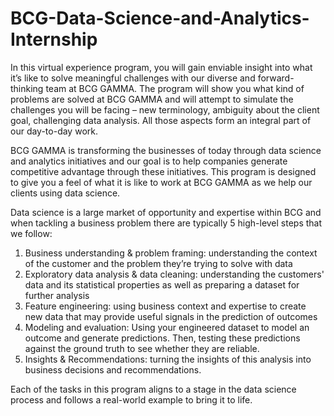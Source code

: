 # BCG-Data-Science-and-Analytics-Internship

In this virtual experience program, you will gain enviable insight into what it’s like to solve meaningful challenges with our diverse and forward-thinking team at BCG GAMMA. The program will show you what kind of problems are solved at BCG GAMMA and will attempt to simulate the challenges you will be facing – new terminology, ambiguity about the client goal, challenging data analysis. All those aspects form an integral part of our day-to-day work.

BCG GAMMA is transforming the businesses of today through data science and analytics initiatives and our goal is to help companies generate competitive advantage through these initiatives. This program is designed to give you a feel of what it is like to work at BCG GAMMA as we help our clients using data science.

Data science is a large market of opportunity and expertise within BCG and when tackling a business problem there are typically 5 high-level steps that we follow:

1) Business understanding & problem framing: understanding the context of the customer and the problem they’re trying to solve with data
2) Exploratory data analysis & data cleaning: understanding the customers' data and its statistical properties as well as preparing a dataset for further analysis
3) Feature engineering: using business context and expertise to create new data that may provide useful signals in the prediction of outcomes
4) Modeling and evaluation: Using your engineered dataset to model an outcome and generate predictions. Then, testing these predictions against the ground truth to see whether they are reliable.
5) Insights & Recommendations: turning the insights of this analysis into business decisions and recommendations.

Each of the tasks in this program aligns to a stage in the data science process and follows a real-world example to bring it to life.
